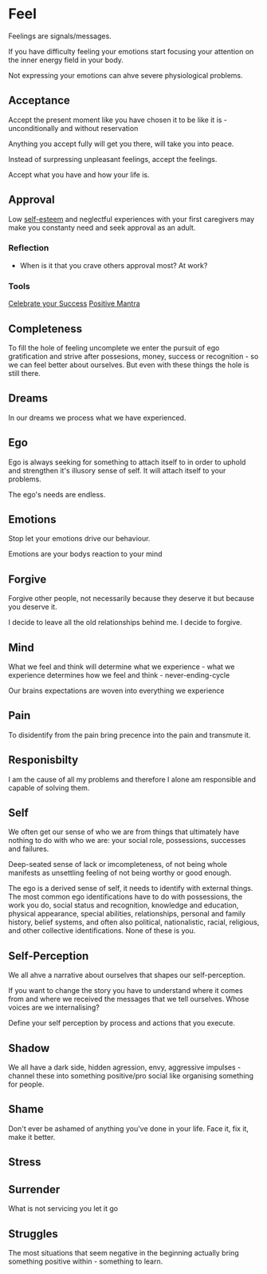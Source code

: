 # Feel
Feelings are signals/messages.

If you have difficulty feeling your emotions start focusing your attention on the inner energy field in your body.

Not expressing your emotions can ahve severe physiological problems.


## Acceptance
Accept the present moment like you have chosen it to be like it is - unconditionally and without reservation

Anything you accept fully will get you there, will take you into peace.

Instead of surpressing unpleasant feelings, accept the feelings.

Accept what you have and how your life is.


## Approval
Low [self-esteem](be.md#self-loveesteem) and neglectful experiences with your first caregivers may make you constanty need and seek approval as an adult.

### Reflection
- When is it that you crave others approval most? At work?

### Tools
[Celebrate your Success](../Tools/CelebrateSuccess.md)
[Positive Mantra](../Tools/PositiveMantra.md)

## Completeness
To fill the hole of feeling uncomplete we enter the pursuit of ego gratification and strive after possesions, money, success or recognition - so we can feel better about ourselves. But even with these things the hole is still there. 


## Dreams
In our dreams we process what we have experienced.

## Ego
Ego is always seeking for something to attach itself to in order to uphold and strengthen it's illusory sense of self. It will attach itself to your problems.

The ego's needs are endless.

## Emotions
Stop let your emotions drive our behaviour.

Emotions are your bodys reaction to your mind

## Forgive
Forgive other people, not necessarily because they deserve it but because you deserve it.

I decide to leave all the old relationships behind me. I decide to forgive.

## Mind
What we feel and think will determine what we experience - what we experience determines how we feel and think - never-ending-cycle

Our brains expectations are woven into everything we experience

## Pain
To disidentify from the pain bring precence into the pain and transmute it.

## Responisbilty
I am the cause of all my problems and therefore I alone am responsible and capable of solving them.

## Self
We often get our sense of who we are from things that ultimately have nothing to do with who we are: your social role, possessions, successes and failures.

Deep-seated sense of lack or imcompleteness, of not being whole manifests as unsettling feeling of not being worthy or good enough.

The ego is a derived sense of self, it needs to identify with external things. The most common ego identifications have to do with possessions, the work you do, social status and recognition, knowledge and education, physical appearance, special abilities, relationships, personal and family history, belief systems, and often also political, nationalistic, racial, religious, and other collective identifications. None of these is you.



## Self-Perception
We all ahve a narrative about ourselves that shapes our self-perception.

If you want to change the story you have to understand where it comes from and where we received the messages that we tell ourselves.
Whose voices are we internalising?

Define your self perception by process and actions that you execute.

## Shadow
We all have a dark side, hidden agression, envy, aggressive impulses - channel these into something positive/pro social like organising something for people.


## Shame
Don't ever be ashamed of anything you've done in your life. Face it, fix it, make it better.

## Stress

## Surrender
What is not servicing you let it go


## Struggles
The most situations that seem negative in the beginning actually bring something positive within - something to learn.